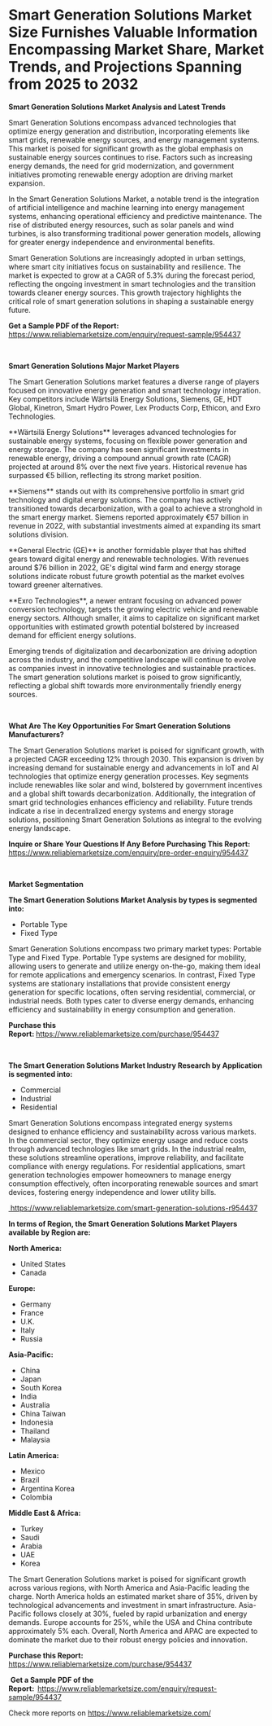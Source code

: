<p><h1>Smart Generation Solutions Market Size Furnishes Valuable Information Encompassing Market Share, Market Trends, and Projections Spanning from 2025 to 2032</h1></p><p><strong>Smart Generation Solutions Market Analysis and Latest Trends</strong></p>
<p><p>Smart Generation Solutions encompass advanced technologies that optimize energy generation and distribution, incorporating elements like smart grids, renewable energy sources, and energy management systems. This market is poised for significant growth as the global emphasis on sustainable energy sources continues to rise. Factors such as increasing energy demands, the need for grid modernization, and government initiatives promoting renewable energy adoption are driving market expansion.</p><p>In the Smart Generation Solutions Market, a notable trend is the integration of artificial intelligence and machine learning into energy management systems, enhancing operational efficiency and predictive maintenance. The rise of distributed energy resources, such as solar panels and wind turbines, is also transforming traditional power generation models, allowing for greater energy independence and environmental benefits.</p><p>Smart Generation Solutions are increasingly adopted in urban settings, where smart city initiatives focus on sustainability and resilience. The market is expected to grow at a CAGR of 5.3% during the forecast period, reflecting the ongoing investment in smart technologies and the transition towards cleaner energy sources. This growth trajectory highlights the critical role of smart generation solutions in shaping a sustainable energy future.</p></p>
<p><strong>Get a Sample PDF of the Report:&nbsp;</strong> <a href="https://www.reliablemarketsize.com/enquiry/request-sample/954437?utm_campaign=3172&utm_medium=2&utm_source=Github&utm_content=ia&utm_term=07032025&utm_id=smart-generation-solutions">https://www.reliablemarketsize.com/enquiry/request-sample/954437</a></p>
<p>&nbsp;</p>
<p><strong>Smart Generation Solutions Major Market Players</strong></p>
<p><p>The Smart Generation Solutions market features a diverse range of players focused on innovative energy generation and smart technology integration. Key competitors include Wärtsilä Energy Solutions, Siemens, GE, HDT Global, Kinetron, Smart Hydro Power, Lex Products Corp, Ethicon, and Exro Technologies.</p><p>**Wärtsilä Energy Solutions** leverages advanced technologies for sustainable energy systems, focusing on flexible power generation and energy storage. The company has seen significant investments in renewable energy, driving a compound annual growth rate (CAGR) projected at around 8% over the next five years. Historical revenue has surpassed €5 billion, reflecting its strong market position.</p><p>**Siemens** stands out with its comprehensive portfolio in smart grid technology and digital energy solutions. The company has actively transitioned towards decarbonization, with a goal to achieve a stronghold in the smart energy market. Siemens reported approximately €57 billion in revenue in 2022, with substantial investments aimed at expanding its smart solutions division. </p><p>**General Electric (GE)** is another formidable player that has shifted gears toward digital energy and renewable technologies. With revenues around $76 billion in 2022, GE's digital wind farm and energy storage solutions indicate robust future growth potential as the market evolves toward greener alternatives.</p><p>**Exro Technologies**, a newer entrant focusing on advanced power conversion technology, targets the growing electric vehicle and renewable energy sectors. Although smaller, it aims to capitalize on significant market opportunities with estimated growth potential bolstered by increased demand for efficient energy solutions.</p><p>Emerging trends of digitalization and decarbonization are driving adoption across the industry, and the competitive landscape will continue to evolve as companies invest in innovative technologies and sustainable practices. The smart generation solutions market is poised to grow significantly, reflecting a global shift towards more environmentally friendly energy sources.</p></p>
<p>&nbsp;</p>
<p><strong>What Are The Key Opportunities For Smart Generation Solutions Manufacturers?</strong></p>
<p><p>The Smart Generation Solutions market is poised for significant growth, with a projected CAGR exceeding 12% through 2030. This expansion is driven by increasing demand for sustainable energy and advancements in IoT and AI technologies that optimize energy generation processes. Key segments include renewables like solar and wind, bolstered by government incentives and a global shift towards decarbonization. Additionally, the integration of smart grid technologies enhances efficiency and reliability. Future trends indicate a rise in decentralized energy systems and energy storage solutions, positioning Smart Generation Solutions as integral to the evolving energy landscape.</p></p>
<p><strong>Inquire or Share Your Questions If Any Before Purchasing This Report:</strong> <a href="https://www.reliablemarketsize.com/enquiry/pre-order-enquiry/954437?utm_campaign=3172&utm_medium=2&utm_source=Github&utm_content=ia&utm_term=07032025&utm_id=smart-generation-solutions">https://www.reliablemarketsize.com/enquiry/pre-order-enquiry/954437</a></p>
<p>&nbsp;</p>
<p><strong>Market Segmentation</strong></p>
<p><strong>The Smart Generation Solutions Market Analysis by types is segmented into:</strong></p>
<p><ul><li>Portable Type</li><li>Fixed Type</li></ul></p>
<p><p>Smart Generation Solutions encompass two primary market types: Portable Type and Fixed Type. Portable Type systems are designed for mobility, allowing users to generate and utilize energy on-the-go, making them ideal for remote applications and emergency scenarios. In contrast, Fixed Type systems are stationary installations that provide consistent energy generation for specific locations, often serving residential, commercial, or industrial needs. Both types cater to diverse energy demands, enhancing efficiency and sustainability in energy consumption and generation.</p></p>
<p><strong>Purchase this Report:&nbsp;</strong><a href="https://www.reliablemarketsize.com/purchase/954437?utm_campaign=3172&utm_medium=2&utm_source=Github&utm_content=ia&utm_term=07032025&utm_id=smart-generation-solutions">https://www.reliablemarketsize.com/purchase/954437</a></p>
<p>&nbsp;</p>
<p><strong>The Smart Generation Solutions Market Industry Research by Application is segmented into:</strong></p>
<p><ul><li>Commercial</li><li>Industrial</li><li>Residential</li></ul></p>
<p><p>Smart Generation Solutions encompass integrated energy systems designed to enhance efficiency and sustainability across various markets. In the commercial sector, they optimize energy usage and reduce costs through advanced technologies like smart grids. In the industrial realm, these solutions streamline operations, improve reliability, and facilitate compliance with energy regulations. For residential applications, smart generation technologies empower homeowners to manage energy consumption effectively, often incorporating renewable sources and smart devices, fostering energy independence and lower utility bills.</p></p>
<p><a href="https://www.reliablemarketsize.com/smart-generation-solutions-r954437?utm_campaign=3172&utm_medium=2&utm_source=Github&utm_content=ia&utm_term=07032025&utm_id=smart-generation-solutions">&nbsp;https://www.reliablemarketsize.com/smart-generation-solutions-r954437</a></p>
<p><strong>In terms of Region, the Smart Generation Solutions Market Players available by Region are:</strong></p>
<p>
    <p> <strong> North America: </strong>
        <ul>
            <li>United States</li>
            <li>Canada</li>
        </ul>
        </p> 
    <p> <strong> Europe: </strong>
        <ul>
            <li>Germany</li>
            <li>France</li>
            <li>U.K.</li>
            <li>Italy</li>
            <li>Russia</li>
        </ul>
        </p> 
    <p> <strong> Asia-Pacific: </strong>
        <ul>
            <li>China</li>
            <li>Japan</li>
            <li>South Korea</li>
            <li>India</li>
            <li>Australia</li>
            <li>China Taiwan</li>
            <li>Indonesia</li>
            <li>Thailand</li>
            <li>Malaysia</li>
        </ul>
        </p> 
    <p> <strong> Latin America: </strong>
        <ul>
            <li>Mexico</li>
            <li>Brazil</li>
            <li>Argentina Korea</li>
            <li>Colombia</li>
        </ul>
        </p> 
    <p> <strong> Middle East & Africa: </strong>
        <ul>
            <li>Turkey</li>
            <li>Saudi</li>
            <li>Arabia</li>
            <li>UAE</li>
            <li>Korea</li>
        </ul>
    </p>
    </p>
<p><p>The Smart Generation Solutions market is poised for significant growth across various regions, with North America and Asia-Pacific leading the charge. North America holds an estimated market share of 35%, driven by technological advancements and investment in smart infrastructure. Asia-Pacific follows closely at 30%, fueled by rapid urbanization and energy demands. Europe accounts for 25%, while the USA and China contribute approximately 5% each. Overall, North America and APAC are expected to dominate the market due to their robust energy policies and innovation.</p></p>
<p><strong>Purchase this Report: </strong><a href="https://www.reliablemarketsize.com/purchase/954437?utm_campaign=3172&utm_medium=2&utm_source=Github&utm_content=ia&utm_term=07032025&utm_id=smart-generation-solutions">https://www.reliablemarketsize.com/purchase/954437</a></p>
<p>&nbsp;<strong>Get a Sample PDF of the Report:&nbsp;&nbsp;</strong><a href="https://www.reliablemarketsize.com/enquiry/request-sample/954437?utm_campaign=3172&utm_medium=2&utm_source=Github&utm_content=ia&utm_term=07032025&utm_id=smart-generation-solutions">https://www.reliablemarketsize.com/enquiry/request-sample/954437</a></p>
<p><strong></strong></p>
<p>Check more reports on <a href="https://www.reliablemarketsize.com/?utm_campaign=3172&utm_medium=2&utm_source=Github&utm_content=ia&utm_term=07032025&utm_id=smart-generation-solutions">https://www.reliablemarketsize.com/</a></p>